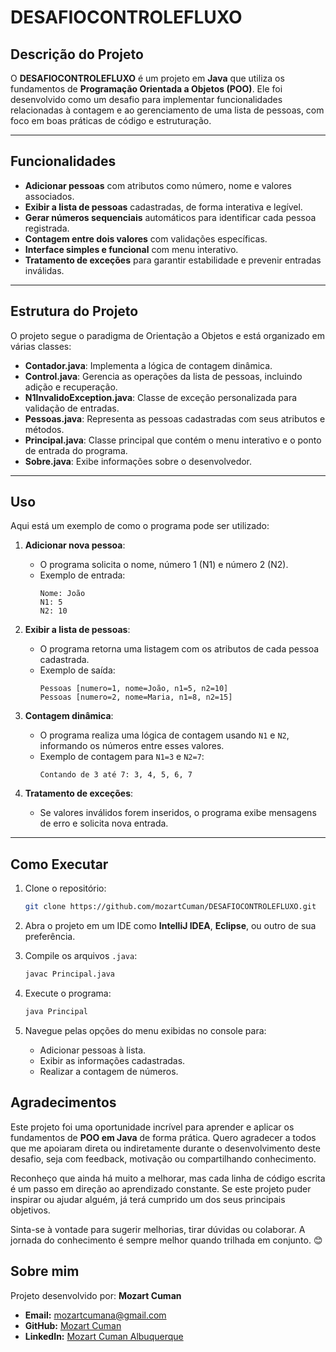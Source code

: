 # DESAFIOCONTROLEFLUXO

## Descrição do Projeto

  O **DESAFIOCONTROLEFLUXO** é um projeto em **Java** que utiliza os fundamentos de **Programação Orientada a Objetos (POO)**.
  Ele foi desenvolvido como um desafio para implementar funcionalidades relacionadas à contagem e ao gerenciamento de uma lista de 
pessoas, com foco em boas práticas de código e estruturação.

---

## Funcionalidades
- **Adicionar pessoas** com atributos como número, nome e valores associados.
- **Exibir a lista de pessoas** cadastradas, de forma interativa e legível.
- **Gerar números sequenciais** automáticos para identificar cada pessoa registrada.
- **Contagem entre dois valores** com validações específicas.
- **Interface simples e funcional** com menu interativo.
- **Tratamento de exceções** para garantir estabilidade e prevenir entradas inválidas.

---

## Estrutura do Projeto

O projeto segue o paradigma de Orientação a Objetos e está organizado em várias classes:

- **Contador.java**: Implementa a lógica de contagem dinâmica.
- **Control.java**: Gerencia as operações da lista de pessoas, incluindo adição e recuperação.
- **N1InvalidoException.java**: Classe de exceção personalizada para validação de entradas.
- **Pessoas.java**: Representa as pessoas cadastradas com seus atributos e métodos.
- **Principal.java**: Classe principal que contém o menu interativo e o ponto de entrada do programa.
- **Sobre.java**: Exibe informações sobre o desenvolvedor.

---

## Uso

Aqui está um exemplo de como o programa pode ser utilizado:

1. **Adicionar nova pessoa**:
   - O programa solicita o nome, número 1 (N1) e número 2 (N2).
   - Exemplo de entrada:
     ```
     Nome: João
     N1: 5
     N2: 10
     ```

2. **Exibir a lista de pessoas**:
   - O programa retorna uma listagem com os atributos de cada pessoa cadastrada.
   - Exemplo de saída:
     ```
     Pessoas [numero=1, nome=João, n1=5, n2=10]
     Pessoas [numero=2, nome=Maria, n1=8, n2=15]
     ```

3. **Contagem dinâmica**:
   - O programa realiza uma lógica de contagem usando `N1` e `N2`, informando os números entre esses valores.
   - Exemplo de contagem para `N1=3` e `N2=7`:
     ```
     Contando de 3 até 7: 3, 4, 5, 6, 7
     ```

4. **Tratamento de exceções**:
   - Se valores inválidos forem inseridos, o programa exibe mensagens de erro e solicita nova entrada.

---
## Como Executar

1. Clone o repositório:
    ```bash
    git clone https://github.com/mozartCuman/DESAFIOCONTROLEFLUXO.git
    ```

2. Abra o projeto em um IDE como **IntelliJ IDEA**, **Eclipse**, ou outro de sua preferência.

3. Compile os arquivos `.java`:
    ```bash
    javac Principal.java
    ```

4. Execute o programa:
    ```bash
    java Principal
    ```

5. Navegue pelas opções do menu exibidas no console para:
   - Adicionar pessoas à lista.
   - Exibir as informações cadastradas.
   - Realizar a contagem de números.

## Agradecimentos

Este projeto foi uma oportunidade incrível para aprender e aplicar os fundamentos de **POO em Java** de forma prática. 
Quero agradecer a todos que me apoiaram direta ou indiretamente durante o desenvolvimento deste desafio, seja com feedback, motivação ou compartilhando conhecimento.

Reconheço que ainda há muito a melhorar, mas cada linha de código escrita é um passo em direção ao aprendizado constante.
Se este projeto puder inspirar ou ajudar alguém, já terá cumprido um dos seus principais objetivos.

Sinta-se à vontade para sugerir melhorias, tirar dúvidas ou colaborar. A jornada do conhecimento é sempre melhor quando trilhada em conjunto. 😊

## Sobre mim

Projeto desenvolvido por: **Mozart Cuman**

- **Email:** [mozartcumana@gmail.com](mailto:mozartcumana@gmail.com)
- **GitHub:** [Mozart Cuman](https://github.com/mozartCuman)
- **LinkedIn:** [Mozart Cuman Albuquerque](https://www.linkedin.com/in/mozart-cuman-albuquerque/)
